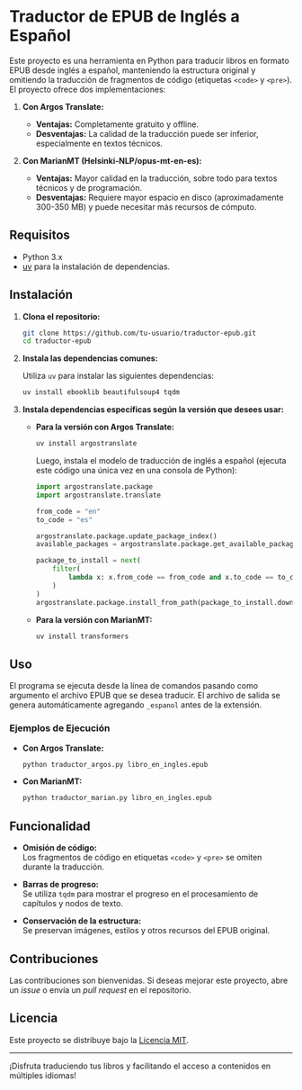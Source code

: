 # Traductor de EPUB de Inglés a Español

Este proyecto es una herramienta en Python para traducir libros en formato EPUB desde inglés a español, manteniendo la estructura original y omitiendo la traducción de fragmentos de código (etiquetas `<code>` y `<pre>`). El proyecto ofrece dos implementaciones:

1. **Con Argos Translate:**  
   - **Ventajas:** Completamente gratuito y offline.  
   - **Desventajas:** La calidad de la traducción puede ser inferior, especialmente en textos técnicos.

2. **Con MarianMT (Helsinki-NLP/opus-mt-en-es):**  
   - **Ventajas:** Mayor calidad en la traducción, sobre todo para textos técnicos y de programación.  
   - **Desventajas:** Requiere mayor espacio en disco (aproximadamente 300-350 MB) y puede necesitar más recursos de cómputo.

## Requisitos

- Python 3.x  
- [uv](https://github.com/Kozea/uv) para la instalación de dependencias.

## Instalación

1. **Clona el repositorio:**

   ```bash
   git clone https://github.com/tu-usuario/traductor-epub.git
   cd traductor-epub
   ```

2. **Instala las dependencias comunes:**

   Utiliza `uv` para instalar las siguientes dependencias:

   ```bash
   uv install ebooklib beautifulsoup4 tqdm
   ```

3. **Instala dependencias específicas según la versión que desees usar:**

   - **Para la versión con Argos Translate:**

     ```bash
     uv install argostranslate
     ```

     Luego, instala el modelo de traducción de inglés a español (ejecuta este código una única vez en una consola de Python):

     ```python
     import argostranslate.package
     import argostranslate.translate

     from_code = "en"
     to_code = "es"

     argostranslate.package.update_package_index()
     available_packages = argostranslate.package.get_available_packages()

     package_to_install = next(
         filter(
             lambda x: x.from_code == from_code and x.to_code == to_code, available_packages
         )
     )
     argostranslate.package.install_from_path(package_to_install.download())
     ```

   - **Para la versión con MarianMT:**

     ```bash
     uv install transformers
     ```

## Uso

El programa se ejecuta desde la línea de comandos pasando como argumento el archivo EPUB que se desea traducir. El archivo de salida se genera automáticamente agregando `_espanol` antes de la extensión.

### Ejemplos de Ejecución

- **Con Argos Translate:**

  ```bash
  python traductor_argos.py libro_en_ingles.epub
  ```

- **Con MarianMT:**

  ```bash
  python traductor_marian.py libro_en_ingles.epub
  ```

## Funcionalidad

- **Omisión de código:**  
  Los fragmentos de código en etiquetas `<code>` y `<pre>` se omiten durante la traducción.

- **Barras de progreso:**  
  Se utiliza `tqdm` para mostrar el progreso en el procesamiento de capítulos y nodos de texto.

- **Conservación de la estructura:**  
  Se preservan imágenes, estilos y otros recursos del EPUB original.

## Contribuciones

Las contribuciones son bienvenidas. Si deseas mejorar este proyecto, abre un _issue_ o envía un _pull request_ en el repositorio.

## Licencia

Este proyecto se distribuye bajo la [Licencia MIT](LICENSE).

---

¡Disfruta traduciendo tus libros y facilitando el acceso a contenidos en múltiples idiomas!
